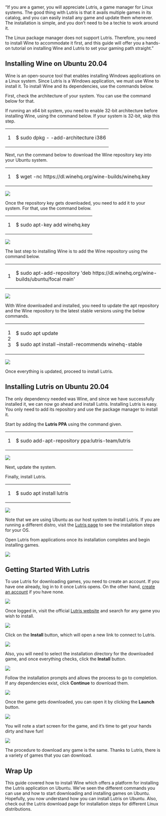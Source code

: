 “If you are a gamer, you will appreciate Lutris, a game manager for Linux systems. The good thing with Lutris is that it avails multiple games in its catalog, and you can easily install any game and update them whenever. The installation is simple, and you don’t need to be a techie to work around it.

The Linux package manager does not support Lutris. Therefore, you need to install Wine to accommodate it first, and this guide will offer you a hands-on tutorial on installing Wine and Lutris to set your gaming path straight.”

## Installing Wine on Ubuntu 20.04

Wine is an open-source tool that enables installing Windows applications on a Linux system. Since Lutris is a Windows application, we must use Wine to install it. To install Wine and its dependencies, use the commands below.

First, check the architecture of your system. You can use the command below for that.

If running an x64 bit system, you need to enable 32-bit architecture before installing Wine, using the command below. If your system is 32-bit, skip this step.

<table><tbody><tr><td><p>1<br></p></td><td><p><span>$ </span><span>sudo</span> <span>dpkg</span> - <span>-add-architecture</span> i386</p></td></tr></tbody></table>

Next, run the command below to download the Wine repository key into your Ubuntu system.

<table><tbody><tr><td><p>1<br></p></td><td><p><span>$ </span><span>wget</span> <span>-nc</span> https:<span>//</span>dl.winehq.org<span>/</span>wine-builds<span>/</span>winehq.key</p></td></tr></tbody></table>

![](https://linuxhint.com/wp-content/uploads/2022/07/image13-4.png)

Once the repository key gets downloaded, you need to add it to your system. For that, use the command below.

<table><tbody><tr><td><p>1<br></p></td><td><p><span>$ </span><span>sudo</span> <span>apt-key add</span> winehq.key</p></td></tr></tbody></table>

![](https://linuxhint.com/wp-content/uploads/2022/07/image5-24.png)

The last step to installing Wine is to add the Wine repository using the command below.

<table><tbody><tr><td><p>1<br></p></td><td><p><span>$ </span><span>sudo</span> apt-add-repository <span>'deb https://dl.winehq.org/wine-builds/ubuntu/focal main'</span></p></td></tr></tbody></table>

![](https://linuxhint.com/wp-content/uploads/2022/07/image8-18.png)

With Wine downloaded and installed, you need to update the apt repository and the Wine repository to the latest stable versions using the below commands.

<table><tbody><tr><td><p>1<br>2<br>3<br></p></td><td><div><p>$ <span>sudo</span> apt update</p><p>$ <span>sudo</span> apt <span>install</span> –install-recommends winehq-stable</p></div></td></tr></tbody></table>

![](https://linuxhint.com/wp-content/uploads/2022/07/image1-41.png)

Once everything is updated, proceed to install Lutris.

## Installing Lutris on Ubuntu 20.04

The only dependency needed was Wine, and since we have successfully installed it, we can now go ahead and install Lutris. Installing Lutris is easy. You only need to add its repository and use the package manager to install it.

Start by adding the **Lutris PPA** using the command given.

<table><tbody><tr><td><p>1<br></p></td><td><p><span>$ </span><span>sudo</span> add-apt-repository ppa:lutris-team<span>/</span>lutris</p></td></tr></tbody></table>

![](https://linuxhint.com/wp-content/uploads/2022/07/image2-36.png)

Next, update the system.

Finally, install Lutris.

<table><tbody><tr><td><p>1<br></p></td><td><p><span>$ </span><span>sudo</span> apt <span>install</span> lutris</p></td></tr></tbody></table>

![](https://linuxhint.com/wp-content/uploads/2022/07/image9-15.png)

Note that we are using Ubuntu as our host system to install Lutris. If you are running a different distro, visit the [Lutris page](https://lutris.net/downloads/) to see the installation steps for your OS.

Open Lutris from applications once its installation completes and begin installing games.

![](https://linuxhint.com/wp-content/uploads/2022/07/image3-35-e1657663867926.png)

## Getting Started With Lutris

To use Lutris for downloading games, you need to create an account. If you have one already, log in to it once Lutris opens. On the other hand, [create an account](https://lutris.net/user/register) if you have none.

![](https://linuxhint.com/wp-content/uploads/2022/07/image12-6.png)

Once logged in, visit the official [Lutris website](https://lutris.net/games/) and search for any game you wish to install.

![](https://linuxhint.com/wp-content/uploads/2022/07/image14-3.png)

Click on the **Install** button, which will open a new link to connect to Lutris.

![](https://linuxhint.com/wp-content/uploads/2022/07/image6-23.png)

Also, you will need to select the installation directory for the downloaded game, and once everything checks, click the **Install** button.

![](https://linuxhint.com/wp-content/uploads/2022/07/image7-23.png)

Follow the installation prompts and allows the process to go to completion. If any dependencies exist, click **Continue** to download them.

![](https://linuxhint.com/wp-content/uploads/2022/07/image4-28.png)

Once the game gets downloaded, you can open it by clicking the **Launch** button.

![](https://linuxhint.com/wp-content/uploads/2022/07/image10-13.png)

You will note a start screen for the game, and it’s time to get your hands dirty and have fun!

![](https://linuxhint.com/wp-content/uploads/2022/07/image11-13.png)

The procedure to download any game is the same. Thanks to Lutris, there is a variety of games that you can download.

## Wrap Up

This guide covered how to install Wine which offers a platform for installing the Lutris application on Ubuntu. We’ve seen the different commands you can use and how to start downloading and installing games on Ubuntu. Hopefully, you now understand how you can install Lutris on Ubuntu. Also, check out the Lutris download page for installation steps for different Linux distributions.